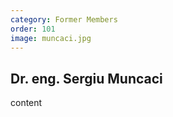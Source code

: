 ```yaml
---
category: Former Members
order: 101
image: muncaci.jpg
---
```

Dr. eng. Sergiu Muncaci
---

content

